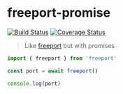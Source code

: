 # freeport-promise
[![Build Status](https://github.com/achingbrain/freeport-promise/actions/workflows/js-test-and-release.yml/badge.svg?branch=main)](https://github.com/achingbrain/freeport-promise/actions/workflows/js-test-and-release.yml) [![Coverage Status](https://coveralls.io/repos/achingbrain/freeport-promise/badge.svg?branch=master&service=github)](https://coveralls.io/github/achingbrain/freeport-promise?branch=master)

> Like [freeport](https://www.npmjs.com/package/freeport) but with promises

```javascript
import { freeport } from 'freeport'

const port = await freeport()

console.log(port)
```
